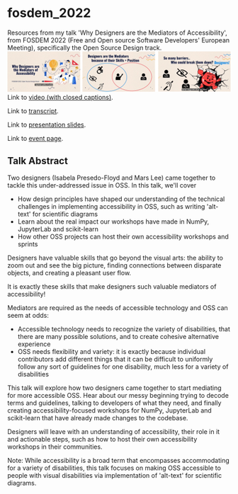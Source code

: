 # fosdem_2022
Resources from my talk 'Why Designers are the Mediators of Accessibility', from FOSDEM 2022 (Free and Open source Software Developers' European Meeting), specifically the Open Source Design track.
![3 screenshots from the talk video.](video_highlights.png)
Link to [video (with closed captions)](https://youtu.be/FCWCtUmWmkk).

Link to [transcript](https://github.com/MarsBarLee/fosdem_2022/blob/f2cbce0aa5c4947c2a6dcfa9ab9a1301c0191a71/Why_Designers_are_the_Mediators_of_Accessibility_Transcript.md).

Link to [presentation slides](https://docs.google.com/presentation/d/10P3KsYnaRL1s0JrWhV3pfs00_XISgfgs/edit?usp=sharing&ouid=110556856523158639329&rtpof=true&sd=true).

Link to [event page](https://fosdem.org/2022/schedule/event/osd_why_designers_are_the_mediators_of_accessibility/).

## Talk Abstract

Two designers (Isabela Presedo-Floyd and Mars Lee) came together to tackle this under-addressed issue in OSS. In this talk, we'll cover
- How design principles have shaped our understanding of the technical challenges in implementing accessibility in OSS, such as writing 'alt-text' for scientific diagrams
- Learn about the real impact our workshops have made in NumPy, JupyterLab and scikit-learn
- How other OSS projects can host their own accessibility workshops and sprints

Designers have valuable skills that go beyond the visual arts: the ability to zoom out and see the big picture, finding connections between disparate objects, and creating a pleasant user flow.

It is exactly these skills that make designers such valuable mediators of accessibility!

Mediators are required as the needs of accessible technology and OSS can seem at odds:
- Accessible technology needs to recognize the variety of disabilities, that there are many possible solutions, and to create cohesive alternative experience
- OSS needs flexibility and variety: it is exactly because individual contributors add different things that it can be difficult to uniformly follow any sort of guidelines for one disability, much less for a variety of disabilities

This talk will explore how two designers came together to start mediating for more accessible OSS. Hear about our messy beginning trying to decode terms and guidelines, talking to developers of what they need, and finally creating accessibility-focused workshops for NumPy, JupyterLab and scikit-learn that have already made changes to the codebase.

Designers will leave with an understanding of accessibility, their role in it and actionable steps, such as how to host their own accessibility workshops in their communities.

Note: While accessibility is a broad term that encompasses accommodating for a variety of disabilities, this talk focuses on making OSS accessible to people with visual disabilities via implementation of 'alt-text' for scientific diagrams.
